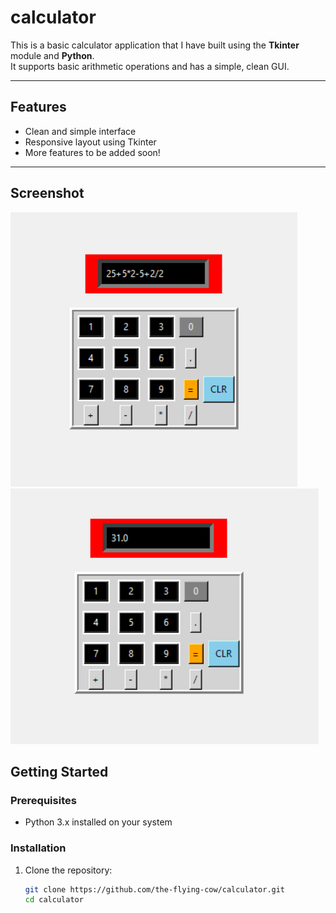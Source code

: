 # calculator

This is a basic calculator application that I have built using the **Tkinter** module and **Python**.  
It supports basic arithmetic operations and has a simple, clean GUI.

---

## Features

- Clean and simple interface  
- Responsive layout using Tkinter  
- More features to be added soon!

---
## Screenshot

![Calculator Screenshot](calc1.png)
![Calculator Screenshot](calc2.png)

## Getting Started

### Prerequisites

- Python 3.x installed on your system

### Installation

1. Clone the repository:
   ```bash
   git clone https://github.com/the-flying-cow/calculator.git
   cd calculator
